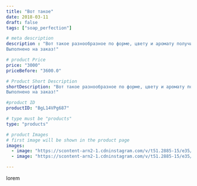 ```yaml
---
title: "Вот такое"
date: 2018-03-11
draft: false
tags: ["soap_perfection"]

# meta description
description : "Вот такое разнообразное по форме, цвету и аромату получилось мыло ручной работы🛍️
Выполнено на заказ!"

# product Price
price: "3000"
priceBefore: "3600.0"

# Product Short Description
shortDescription: "Вот такое разнообразное по форме, цвету и аромату получилось мыло ручной работы🛍️
Выполнено на заказ!"

#product ID
productID: "BgL14VPg687"

# type must be "products"
type: "products"

# product Images
# first image will be shown in the product page
images:
  - image: "https://scontent-arn2-1.cdninstagram.com/v/t51.2885-15/e35/28752421_283787255486375_2996609625995870208_n.jpg?se=7&tp=1&_nc_ht=scontent-arn2-1.cdninstagram.com&_nc_cat=111&_nc_ohc=HxKoT9Pn2-EAX8GDPdP&ccb=7-4&oh=1028a7524f80e9d3e7435c8798a2c90d&oe=60816A62&ig_cache_key=MTczMjcxMzE0MjQwMzA4ODU4Nw%3D%3D.2-ccb7-4"
  - image: "https://scontent-arn2-1.cdninstagram.com/v/t51.2885-15/e35/28765545_232204507341022_1656879541051719680_n.jpg?se=7&tp=1&_nc_ht=scontent-arn2-1.cdninstagram.com&_nc_cat=110&_nc_ohc=bKZDgZuqbOEAX-EwG7-&ccb=7-4&oh=af976422d45cd3d58f16a88bd6319099&oe=6082866F&ig_cache_key=MTczMjcxMzE1NDMwNjQ1Nzc2NQ%3D%3D.2-ccb7-4"

---
```

lorem
